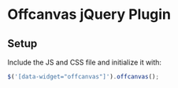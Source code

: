 # Offcanvas jQuery Plugin

## Setup

Include the JS and CSS file and initialize it with:
```js
$('[data-widget="offcanvas"]').offcanvas();
```


